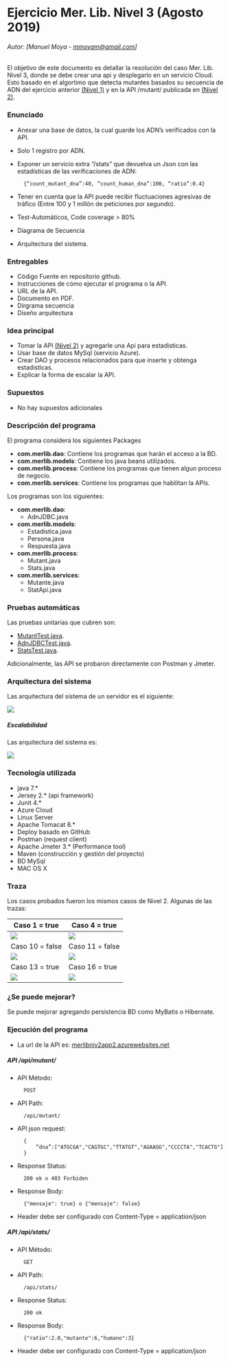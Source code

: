 # Ejercicio Mer. Lib. Nivel 3 (Agosto 2019)
###### Autor: [Manuel Moya - mmoyam@gmail.com]
El objetivo de este documento es detallar la resolución del caso Mer. Lib. Nivel 3, donde se debe crear una api y desplegarlo en un servicio Cloud. Esto basado en el algortimo que detecta mutantes basados su secuencia de ADN del ejercicio anterior [(Nivel 1)](https://github.com/manumoya/MerLibNiv1/) y en la API /mutant/ publicada en [(Nivel 2)](https://github.com/manumoya/MerLibNiv2/).

### Enunciado

* Anexar una base de datos, la cual guarde los ADN’s verificados con la API.
* Solo 1 registro por ADN.
* Exponer un servicio extra “/stats” que devuelva un Json con las estadísticas de las verificaciones de ADN:
 
		{“count_mutant_dna”:40, “count_human_dna”:100, “ratio”:0.4}

* Tener en cuenta que la API puede recibir fluctuaciones agresivas de tráfico (Entre 100 y 1 millón de peticiones por segundo).
* Test-Automáticos, Code coverage > 80%
* Diagrama de Secuencia 
* Arquitectura del sistema.

### Entregables

* Código Fuente en repositorio github.
* Instrucciones de cómo ejecutar el programa o la API. 
* URL de la API.
* Documento en PDF.
* Dirgrama secuencia
* Diseño arquitectura

### Idea principal

* Tomar la API [(Nivel 2)](https://github.com/manumoya/MerLibNiv2/) y agregarle una Api para estadisticas.
* Usar base de datos MySql (servicio Azure).
* Crear DAO y procesos relacionados para que inserte y obtenga estadisticas.
* Explicar la forma de escalar la API.

### Supuestos
* No hay supuestos adicionales

### Descripción del programa

El programa considera los siguientes Packages

* **com.merlib.dao**: Contiene los programas que harán el acceso a la BD.
* **com.merlib.models**: Contiene los java beans utilizados.
* **com.merlib.process**: Contiene los programas que tienen algun proceso de negocio.
* **com.merlib.services**: Contiene los programas que habilitan la APIs.

Los programas son los siguientes:

* **com.merlib.dao**: 
	* AdnJDBC.java
* **com.merlib.models**: 
	* Estadistica.java
	* Persona.java
	* Respuesta.java
* **com.merlib.process**: 
	* Mutant.java
	* Stats.java
* **com.merlib.services**: 
	* Mutante.java
	* StatApi.java
	

### Pruebas automáticas

Las pruebas unitarias que cubren son:
 
* [MutantTest.java](https://github.com/manumoya/MerLibNiv3/tree/master/src/test/java/com/merlib/process/MutantTest.java).
* [AdnJDBCTest.java](https://github.com/manumoya/MerLibNiv3/tree/master/src/test/java/com/merlib/dao/AdnJDBCTest.java).
* [StatsTest.java](https://github.com/manumoya/MerLibNiv3/tree/master/src/test/java/com/merlib/process/StatsTest.java).

Adicionalmente, las API se probaron directamente con Postman y Jmeter.

### Arquitectura del sistema

Las arquitectura del sistema de un servidor es el siguiente:

![](img/diag_sol.png)

##### Escalabilidad

Las arquitectura del sistema es:

![](img/diag_sol_esc.png)


### Tecnología utilizada
* java 7.*
* Jersey 2.* (api framework)
* Junit 4.*
* Azure Cloud
* Linux Server
* Apache Tomacat 8.*
* Deploy basado en GitHub
* Postman (request client)
* Apache Jmeter 3.* (Performance tool)
* Maven (construcción y gestión del proyecto)
* BD MySql
* MAC OS X 	

### Traza
Los casos probados fueron los mismos casos de Nivel 2. Algunas de las trazas:

|Caso 1 = true | Caso 4 = true |
|---|---|
| ![](img/traza_caso1.png) | ![](img/traza_caso4.png) | 
| Caso 10 = false | Caso 11 = false |  
|![](img/traza_caso10.png) | ![](img/traza_caso11.png) |
|Caso 13 = true | Caso 16 = true | 
|![](img/traza_caso13.png) | ![](img/traza_caso16.png) | 
 

### ¿Se puede mejorar?

Se puede mejorar agregando persistencia BD como MyBatis o Hibernate.

### Ejecución del programa

* La url de la API es: [merlibniv2app2.azurewebsites.net](https://merlibniv2app2.azurewebsites.net/)

##### API /api/mutant/

* API Método: 
		
		POST
		
* API Path:
 
		/api/mutant/


* API json request:

		{
			“dna”:["ATGCGA","CAGTGC","TTATGT","AGAAGG","CCCCTA","TCACTG"]
		}
		
* Response Status:

		200 ok o 403 Forbiden
		
* Response Body:

		{"mensaje": true} o {"mensaje": false}
		
* Header debe ser configurado con Content-Type = application/json

##### API /api/stats/

* API Método: 
		
		GET
		
* API Path:
 
		/api/stats/
		
* Response Status:

		200 ok
		
* Response Body:

		{"ratio":2.0,"mutante":6,"humano":3}	
	
* Header debe ser configurado con Content-Type = application/json